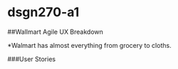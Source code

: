 # dsgn270-a1
##Wallmart Agile UX Breakdown

*Walmart has almost everything from grocery to cloths.

###User Stories